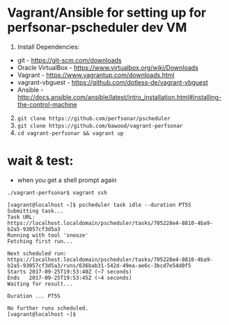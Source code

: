 # Vagrant/Ansible for setting up for perfsonar-pscheduler dev VM
1. Install Dependencies:
  * git - https://git-scm.com/downloads
  * Oracle VirtualBox - https://www.virtualbox.org/wiki/Downloads
  * Vagrant - https://www.vagrantup.com/downloads.html
  * vagrant-vbguest - https://github.com/dotless-de/vagrant-vbguest
  * Ansible - http://docs.ansible.com/ansible/latest/intro_installation.html#installing-the-control-machine
2. ```git clone https://github.com/perfsonar/pscheduler```
2. ```git clone https://github.com/bawood/vagrant-perfsonar```
2. ```cd vagrant-perfsonar && vagrant up```

# wait & test: 
  * when you get a shell prompt again
```
./vagrant-perfsonar$ vagrant ssh
```
```
[vagrant@localhost ~]$ pscheduler task idle --duration PT5S
Submitting task...
Task URL:
https://localhost.localdomain/pscheduler/tasks/705228e4-8810-4ba9-b2a5-93057cf3d5a3
Running with tool 'snooze'
Fetching first run...

Next scheduled run:
https://localhost.localdomain/pscheduler/tasks/705228e4-8810-4ba9-b2a5-93057cf3d5a3/runs/636bab31-542d-49ea-ae6c-3bcd7e54d0f5
Starts 2017-09-25T19:53:40Z (~7 seconds)
Ends   2017-09-25T19:53:45Z (~4 seconds)
Waiting for result...

Duration ... PT5S

No further runs scheduled.
[vagrant@localhost ~]$
```
